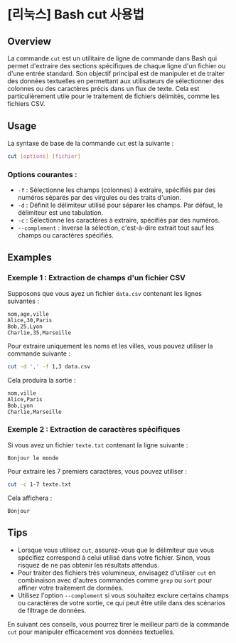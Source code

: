 # [리눅스] Bash cut 사용법

## Overview
La commande `cut` est un utilitaire de ligne de commande dans Bash qui permet d'extraire des sections spécifiques de chaque ligne d'un fichier ou d'une entrée standard. Son objectif principal est de manipuler et de traiter des données textuelles en permettant aux utilisateurs de sélectionner des colonnes ou des caractères précis dans un flux de texte. Cela est particulièrement utile pour le traitement de fichiers délimités, comme les fichiers CSV.

## Usage
La syntaxe de base de la commande `cut` est la suivante :

```bash
cut [options] [fichier]
```

### Options courantes :
- `-f` : Sélectionne les champs (colonnes) à extraire, spécifiés par des numéros séparés par des virgules ou des traits d'union.
- `-d` : Définit le délimiteur utilisé pour séparer les champs. Par défaut, le délimiteur est une tabulation.
- `-c` : Sélectionne les caractères à extraire, spécifiés par des numéros.
- `--complement` : Inverse la sélection, c'est-à-dire extrait tout sauf les champs ou caractères spécifiés.

## Examples
### Exemple 1 : Extraction de champs d'un fichier CSV
Supposons que vous ayez un fichier `data.csv` contenant les lignes suivantes :

```
nom,age,ville
Alice,30,Paris
Bob,25,Lyon
Charlie,35,Marseille
```

Pour extraire uniquement les noms et les villes, vous pouvez utiliser la commande suivante :

```bash
cut -d ',' -f 1,3 data.csv
```

Cela produira la sortie :

```
nom,ville
Alice,Paris
Bob,Lyon
Charlie,Marseille
```

### Exemple 2 : Extraction de caractères spécifiques
Si vous avez un fichier `texte.txt` contenant la ligne suivante :

```
Bonjour le monde
```

Pour extraire les 7 premiers caractères, vous pouvez utiliser :

```bash
cut -c 1-7 texte.txt
```

Cela affichera :

```
Bonjour
```

## Tips
- Lorsque vous utilisez `cut`, assurez-vous que le délimiteur que vous spécifiez correspond à celui utilisé dans votre fichier. Sinon, vous risquez de ne pas obtenir les résultats attendus.
- Pour traiter des fichiers très volumineux, envisagez d'utiliser `cut` en combinaison avec d'autres commandes comme `grep` ou `sort` pour affiner votre traitement de données.
- Utilisez l'option `--complement` si vous souhaitez exclure certains champs ou caractères de votre sortie, ce qui peut être utile dans des scénarios de filtrage de données.

En suivant ces conseils, vous pourrez tirer le meilleur parti de la commande `cut` pour manipuler efficacement vos données textuelles.